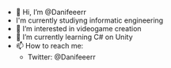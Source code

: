 - 👋 Hi, I’m @Danifeeerr
- I'm currently studiyng informatic engineering
- 👀 I’m interested in videogame creation
- 🌱 I’m currently learning C# on Unity
- 📫 How to reach me:
    - Twitter: @Danifeeerr
